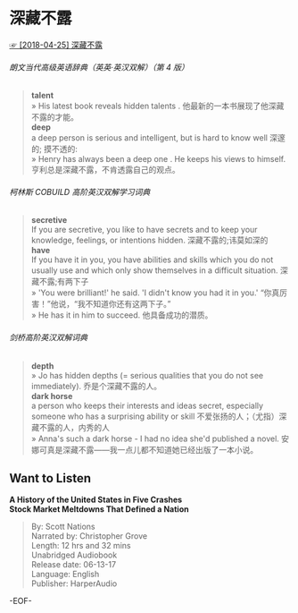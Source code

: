 # 深藏不露  
[☞ [2018-04-25] 深藏不露 ](https://mp.weixin.qq.com/s/JauOE0sS2JYUeEzs-44rUw)    
  
  
###### 朗文当代高级英语辞典（英英·英汉双解）（第 4 版）  
>**talent**  
» His latest book reveals hidden talents . 他最新的一本书展现了他深藏不露的才能。  
**deep**  
a deep person is serious and intelligent, but is hard to know well 深邃的; 摸不透的:  
» Henry has always been a deep one . He keeps his views to himself. 亨利总是深藏不露，不肯透露自己的观点。  
  
  
  
###### 柯林斯 COBUILD 高阶英汉双解学习词典  
>**secretive**  
If you are secretive, you like to have secrets and to keep your knowledge, feelings, or intentions hidden. 深藏不露的;讳莫如深的  
**have**  
If you have it in you, you have abilities and skills which you do not usually use and which only show themselves in a difficult situation. 深藏不露;有两下子  
» 'You were brilliant!' he said. 'I didn't know you had it in you.' “你真厉害！”他说，“我不知道你还有这两下子。”  
» He has it in him to succeed. 他具备成功的潜质。  
  
  
###### 剑桥高阶英汉双解词典  
>**depth**  
» Jo has hidden depths (= serious qualities that you do not see immediately). 乔是个深藏不露的人。  
**dark horse**  
a person who keeps their interests and ideas secret, especially someone who has a surprising ability or skill 不爱张扬的人；（尤指）深藏不露的人，内秀的人  
» Anna's such a dark horse - I had no idea she'd published a novel. 安娜可真是深藏不露——我一点儿都不知道她已经出版了一本小说。  
  
  
## Want to Listen  
**A History of the United States in Five Crashes  
Stock Market Meltdowns That Defined a Nation**  
>By: Scott Nations  
Narrated by: Christopher Grove  
Length: 12 hrs and 32 mins  
Unabridged Audiobook  
Release date: 06-13-17  
Language: English  
Publisher: HarperAudio  
  
  
-EOF-  
